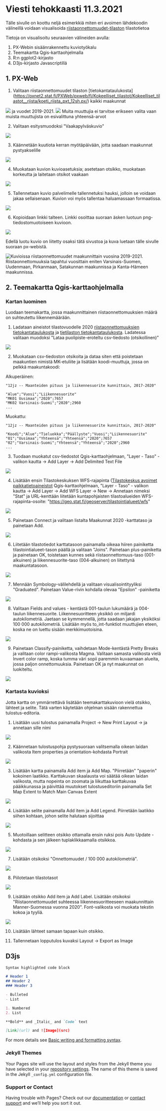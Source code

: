 # Viesti tehokkaasti 11.3.2021

Tälle sivulle on koottu neljä esimerkkiä miten eri avoimen lähdekoodin välineillä voidaan visualisoida [riistaonnettomuudet-tilaston](https://www.stat.fi/tup/kokeelliset-tilastot/riistaonnettomuudet/index.html) tilastotietoa

Tietoja on visualisoitu seuraavien välineiden avulla:
1. PX-Webin sisäänrakennettu kuviotyökalu
2. Teemakartta Qgis-karttaohjelmalla
3. R:n ggplot2-kirjasto
4. D3js-kirjasto Javascriptillä

## 1. PX-Web

1. Valitaan riistaonnettomuudet tilaston [tietokantataulukosta] (https://pxnet2.stat.fi/PXWeb/pxweb/fi/Kokeelliset_tilastot/Kokeelliset_tilastot__riista/koeti_riista_pxt_12sh.px/) kaikki maakunnat 
<img src="kuvat\maakuntavalinta.png">
ja vuodet 2019-2021. 
<img src="kuvat\vuosivalinta.png">
Muita muuttujia ei tarvitse erikseen valita vaan muista muuttujista on esivalittuna yhteensä-arvot

2. Valitaan esitysmuodoksi "Vaakapylväskuvio"
<img src="kuvat\vaakapylvas.png">

3. Käännetään kuutiota kerran myötäpäivään, jotta saadaan maakunnat pystyakselille
<img src="kuvat\kaanna.png">

4. Muokataan kuvion kuvioasetuksia; asetetaan otsikko, muokataan korkeutta ja laitetaan otsikot vaakaan
<img src="kuvat\kuvioasetukset.png">

5. Tallennetaan kuvio palvelimelle tallennetuksi hauksi, jolloin se voidaan jakaa sellaisenaan. Kuvion voi myös tallentaa haluamassaan formaatissa.
<img src="kuvat\tallenna_poiminta.png">

6. Kopioidaan linkki talteen. Linkki osoittaa suoraan äsken luotuun png-tiedostomuotoiseen kuvioon.
<img src="kuvat\linkki.png">

Edellä luotu kuvio on liitetty osaksi tätä sivustoa ja kuva luetaan tälle sivulle suoraan px-webistä.

<img src="https://pxnet2.stat.fi:443/PXWeb/sq/6679640d-e464-402c-a3d7-10e118e8b688" alt="Kuvioissa riistaonnettomuudet maakunnittain vuosina 2019-2021. Riistaonnettomuuksia tapahtui vuosittain eniten Varsinais-Suomen, Uudenmaan, Pirkanmaan, Satakunnan maakunnissa ja Kanta-Hämeen maakunnissa.">

## 2. Teemakartta Qgis-karttaohjelmalla

### Kartan luominen
Luodaan teemakartta, jossa maakunnittainen riistaonnettomuuksien määrä on suhteutettu liikennemäärään. 

1. Ladataan aineistot tilastovuodelle 2020 [riistaonnettomuuksien tietokantataulukosta](https://pxnet2.stat.fi:443/PXWeb/sq/c3064768-9ed1-4e6c-b90b-a095ea25b13b) ja [tietilaston tietokantataulukosta](https://pxnet2.stat.fi:443/PXWeb/sq/64b0f6c1-eda4-4653-a884-b8ce728f7028). Ladatessa valitaan muodoksi "Lataa puolipiste-eroteltu csv-tiedosto (otsikollinen)"
<img src="kuvat\lataa_puolipiste.png">

2. Muokataan csv-tiedoston otsikoita ja dataa siten että poistetaan maakuntien nimistä MK-etuliite ja lisätään koodi-muuttuja, jossa on pelkkä maakuntakoodi:

Alkuperäinen:
```
"12jz -- Maanteiden pituus ja liikennesuorite kunnittain, 2017-2020"

"Alue";"Vuosi";"Liikennesuorite"
"MK01 Uusimaa";"2020";7657
"MK02 Varsinais-Suomi";"2020";2960
...
```

Muokattu:
```
"12jz -- Maanteiden pituus ja liikennesuorite kunnittain, 2017-2020"

"Koodi";"Alue";"Tieluokka";"Päällyste";"Vuosi";"Liikennesuorite"
"01";"Uusimaa";"Yhteensä";"Yhteensä";"2020";7657
"02";"Varsinais-Suomi";"Yhteensä";"Yhteensä";"2020";2960
...
```
3. Tuodaan muokatut csv-tiedostot Qgis-karttaohjelmaan, "Layer - Taso" - valikon kautta -> Add Layer -> Add Delimited Text File
<img src="kuvat\import.png">

4. Lisätään ensin Tilastokeskuksen WFS-rajapinta ([Tilastokeskus avoimet paikkatietoaineistot](https://www.stat.fi/org/avoindata/paikkatietoaineistot.html) Qgis-karttaohjelmaan, "Layer - Taso" - valikon kautta -> Add Layer -> Add WFS Layer -> New -> Annetaan nimeksi "Stat" ja URL-kenttään liitetään kuntapohjaisten tilastoalueiden WFS-rajapinta-osoite: "https://geo.stat.fi/geoserver/tilastointialueet/wfs"
<img src="kuvat\wfs.png">

5. Painetaan Connect ja valitaan listalta Maakunnat 2020 -karttataso ja painetaan Add.
<img src="kuvat\maakunnat.png">

6. Liitetään tilastotiedot karttatasoon painamalla oikeaa hiiren painiketta tilastointialueet-tason päällä ja valitaan "Joins". Painetaan plus-painiketta ja painetaan OK, toistetaan kunnes sekä riistaonnettomuus-taso (001-alkuinen) ja liikennesuorite-taso (004-alkuinen) on liitettynä maakuntatasoon.
<img src="kuvat\properties.png">

7. Mennään Symbology-välilehdellä ja valitaan visualisointityyliksi "Graduated". Painetaan Value-rivin kohdalla olevaa "Epsilon" -painiketta
<img src="kuvat\join.png">

8. Valitaan Fields and values - kentästä 001-taulun lukumäärä ja 004-taulun liikennesuorite. Liikennesuoritteen yksikkö on miljardi autokilometriä. Jaetaan se kymmennellä, jotta saadaan jakajan yksiköksi 100 000 autokilometriä. Lisätään myös to_int-funktiot muuttujien eteen, koska ne on luettu sisään merkkimuotoisina.
<img src="kuvat\kaava.png">

9. Painetaan Classify-painiketta, vaihdetaan Mode-kentästä Pretty Breaks ja valitaan color rampi-valikosta Magma. Valitaan samasta valikosta vielä Invert color ramp, koska tumma väri sopii paremmin kuvaamaan alueita, jossa paljon onnettomuuksia. Painetaan OK ja nyt maakunnat on luokiteltu.
<img src="kuvat\classify.png">

### Kartasta kuvioksi

Jotta kartta on ymmärrettävä lisätään teemakarttakuvioon vielä otsikko, lähteet ja selite. Tätä varten käytetään ohjelman sisään rakennettua tulostus-editoria.

1. Lisätään uusi tulostus painamalla Project -> New Print Layout -> ja annetaan sille nimi
<img src="kuvat\print_layout.png">

2. Käännetaan tulostuspohja pystysuoraan valitsemalla oikean laidan valikosta Item properties ja orientation-kohdasta Portrait
<img src="kuvat\portrait.png">

3. Lisätään kartta painamalla Add item ja Add Map. "Piirretään" "paperin" kokoinen laatikko. Karttakuvan skaalausta voi säätää oikean laidan valikosta, mutta nopeinta on zoomata ja liikuttaa karttakuvaa pääikkunassa ja päivittää muutokset tulostuseditoriin painamalla Set Map Extent to Match Main Canvas Extent
<img src="kuvat\Extent.png">

4. Lisätään selite painamalla Add item ja Add Legend. Piirretään laatikko siihen kohtaan, johon selite halutaan sijoittaa
<img src="kuvat\classify.png">

5. Muotoillaan selitteen otsikko ottamalla ensin ruksi pois Auto Update -kohdasta ja sen jälkeen tuplaklikkaamalla otsikkoa. 
<img src="kuvat\auto_update.png">

7. Lisätään otsikoksi "Onnettomuudet / 100 000 autokilometriä".
<img src="kuvat\legend-otsikko.png">

8. Piilotetaan tilastotasot 
<img src="kuvat\piilotus.png">

9. Lisätään otsikko Add item ja Add Label. Lisätään otsikoksi "Riistaonnettomuudet suhteessa liikennesuoritteeseen maakunnittain Manner-Suomessa vuonna 2020". Font-valikosta voi muokata tekstin kokoa ja tyyliä.
<img src="kuvat\Otsikko.png">

10. Lisätään lähteet samaan tapaan kuin otsikko.

11. Tallennetaan lopputulos kuvaksi Layout -> Export as Image


## D3js


<body>
 <meta charset="utf-8">


 <style>


div.tooltip {	
    position: absolute;

    text-align: left;			
    width: 200px;					
    height: 40px;					
    padding: 2px;				
    font: 14px sans-serif;		
    background: black;	
    border: 6px;		
    border-radius: 8px;			
    pointer-events: none;

}
svg {
  background: url('kuvat/maakunta700.png') no-repeat;
}
</style>




 <!-- Add 2 buttons-->

<script src="https://d3js.org/d3.v4.min.js">
</script>



<div id="chart"> 





<script>

//(function test () {
	var width = 700,
	height=700;
//data
	var data = [
{id:'MK01', name: 'Uusimaa', onn:2982, xk:302, yk:649 ,kuva: 'kuvat/valkohantapeura.png' , altt:'Maakunnassa Uusimaa tapahtui vuonna 2020 yhteensä 2982 riistaonnettomuutta. Eniten kolareita aiheutti valkohäntäpeura.' },
{id:'MK02', name: 'Varsinais-Suomi', onn:3309, xk:232, yk:630 ,kuva: 'kuvat/valkohantapeura.png' , altt:'Maakunnassa Varsinais-Suomi tapahtui vuonna 2020 yhteensä 3309 riistaonnettomuutta. Eniten kolareita aiheutti valkohäntäpeura.' },
{id:'MK05', name: 'Kanta-Häme', onn:1341, xk:289, yk:614 ,kuva: 'kuvat/valkohantapeura.png' , altt:'Maakunnassa Kanta-Häme tapahtui vuonna 2020 yhteensä 1341 riistaonnettomuutta. Eniten kolareita aiheutti valkohäntäpeura.' },
{id:'MK07', name: 'Päijät-Häme', onn:474, xk:330, yk:599 ,kuva: 'kuvat/metsakauris.png' , altt:'Maakunnassa Päijät-Häme tapahtui vuonna 2020 yhteensä 474 riistaonnettomuutta. Eniten kolareita aiheutti metsäkauris.' },
{id:'MK08', name: 'Kymenlaakso', onn:165, xk:372, yk:628 ,kuva: 'kuvat/metsakauris.png' , altt:'Maakunnassa Kymenlaakso tapahtui vuonna 2020 yhteensä 165 riistaonnettomuutta. Eniten kolareita aiheutti metsäkauris.' },
{id:'MK09', name: 'Etelä-Karjala', onn:121, xk:412, yk:603 ,kuva: 'kuvat/hirvi.png' , altt:'Maakunnassa Etelä-Karjala tapahtui vuonna 2020 yhteensä 121 riistaonnettomuutta. Eniten kolareita aiheutti hirvi.' },
{id:'MK04', name: 'Satakunta', onn:1462, xk:217, yk:569 ,kuva: 'kuvat/valkohantapeura.png' , altt:'Maakunnassa Satakunta tapahtui vuonna 2020 yhteensä 1462 riistaonnettomuutta. Eniten kolareita aiheutti valkohäntäpeura.' },
{id:'MK06', name: 'Pirkanmaa', onn:1732, xk:269, yk:563 ,kuva: 'kuvat/valkohantapeura.png' , altt:'Maakunnassa Pirkanmaa tapahtui vuonna 2020 yhteensä 1732 riistaonnettomuutta. Eniten kolareita aiheutti valkohäntäpeura.' },
{id:'MK13', name: 'Keski-Suomi', onn:444, xk:326, yk:504 ,kuva: 'kuvat/metsakauris.png' , altt:'Maakunnassa Keski-Suomi tapahtui vuonna 2020 yhteensä 444 riistaonnettomuutta. Eniten kolareita aiheutti metsäkauris.' },
{id:'MK14', name: 'Etelä-Pohjanmaa', onn:339, xk:255, yk:492 ,kuva: 'kuvat/metsakauris.png' , altt:'Maakunnassa Etelä-Pohjanmaa tapahtui vuonna 2020 yhteensä 339 riistaonnettomuutta. Eniten kolareita aiheutti metsäkauris.' },
{id:'MK15', name: 'Pohjanmaa', onn:444, xk:220, yk:467 ,kuva: 'kuvat/metsakauris.png' , altt:'Maakunnassa Pohjanmaa tapahtui vuonna 2020 yhteensä 444 riistaonnettomuutta. Eniten kolareita aiheutti metsäkauris.' },
{id:'MK10', name: 'Etelä-Savo', onn:170, xk:393, yk:561 ,kuva: 'kuvat/hirvi.png' , altt:'Maakunnassa Etelä-Savo tapahtui vuonna 2020 yhteensä 170 riistaonnettomuutta. Eniten kolareita aiheutti hirvi.' },
{id:'MK11', name: 'Pohjois-Savo', onn:186, xk:385, yk:470 ,kuva: 'kuvat/hirvi.png' , altt:'Maakunnassa Pohjois-Savo tapahtui vuonna 2020 yhteensä 186 riistaonnettomuutta. Eniten kolareita aiheutti hirvi.' },
{id:'MK12', name: 'Pohjois-Karjala', onn:134, xk:463, yk:483 ,kuva: 'kuvat/hirvi.png' , altt:'Maakunnassa Pohjois-Karjala tapahtui vuonna 2020 yhteensä 134 riistaonnettomuutta. Eniten kolareita aiheutti hirvi.' },
{id:'MK16', name: 'Keski-Pohjanmaa', onn:88, xk:290, yk:444 ,kuva: 'kuvat/metsakauris.png' , altt:'Maakunnassa Keski-Pohjanmaa tapahtui vuonna 2020 yhteensä 88 riistaonnettomuutta. Eniten kolareita aiheutti metsäkauris.' },
{id:'MK17', name: 'Pohjois-Pohjanmaa', onn:295, xk:340, yk:374 ,kuva: 'kuvat/metsakauris.png' , altt:'Maakunnassa Pohjois-Pohjanmaa tapahtui vuonna 2020 yhteensä 295 riistaonnettomuutta. Eniten kolareita aiheutti metsäkauris.' },
{id:'MK18', name: 'Kainuu', onn:92, xk:416, yk:377 ,kuva: 'kuvat/hirvi.png' , altt:'Maakunnassa Kainuu tapahtui vuonna 2020 yhteensä 92 riistaonnettomuutta. Eniten kolareita aiheutti hirvi.' },
{id:'MK19', name: 'Lappi', onn:226, xk:359, yk:182 ,kuva: 'kuvat/hirvi.png' , altt:'Maakunnassa Lappi tapahtui vuonna 2020 yhteensä 226 riistaonnettomuutta. Eniten kolareita aiheutti hirvi.' }


							
];


//määritellään tooltippi
var dataFilter = data.map(function(d){return {kuva: d.kuva, name: d.name, xk: d.xk, yk: d.yk,value: d.onn,onn: d.onn, altt: d.altt } });

//määritellään kuvio
	var svg = d3.select("#chart")
	.append("svg")
	.attr("height", height)
	.attr("width", width)
	.append("g")
	.attr("transform", "translate(0,0)")
	
	d3.select('#tooltip')
	.append('div')

	.attr('style', 'position: absolute; opacity: 0;');


	var defs = svg.append("defs");
	defs.append("pattern")
	.attr("id", "elain")
	.attr("height", "100%")
	.attr("width", "100%")
	.attr("patternContentUnits", "objectBoundingBox")
	.append ("image")
	.attr("height",1)
	.attr("width",1)
	.attr("preserveAspectRatio", "none")
	.attr("xmlns:xlink", "http://www.w3.org/1999/xlink")
	.attr("xlink:href","IMG_20210707_1458482.jpg")

//skaalataan pallojen koko
	var radiusScale = d3.scaleSqrt().domain([1,10000]).range([1,50])	
	
	//var forceY = d3.forceY(height/2).strength(0.05)
	
	// if (d.maakunta=== '01') { return 300
	//} else if (d.maakunta=== '02') { return 350
	//} else if (d.maakunta=== '04') { return 400
	//} else if (d.maakunta=== '05') { return 450
	//} else if (d.maakunta=== '06') { return 500
	//} else if (d.maakunta=== '07') { return 550
	//} else if (d.maakunta=== '08') { return 600
	//} else if (d.maakunta=== '09') { return 660
	//} else if (d.maakunta=== '10') { return 700
	//} else if (d.maakunta=== '11') { return 750
	//} else if (d.maakunta=== '12') { return 800
	//} else if (d.maakunta=== '13') { return 850
	//} else if (d.maakunta=== '14') { return 900
	//} else if (d.maakunta=== '15') { return 950
	//} else if (d.maakunta=== '16') { return 1000
	//} else if (d.maakunta=== '17') { return 1050
	//} else if (d.maakunta=== '18') { return 1100
	//} else  return 1150
	
	
	var forceX = d3.forceX(function(d) {
		return d.xk
	}).strength(1.0)
	var forceY = d3.forceY(function(d) {
		return d.yk
	}).strength(1.0)
	
	
		
	//}).strength(0.05)

//	var forceX = d3.forceX(function(d) {
//	  return d.xk
//	} else if (d.maakunta=== '02') { return 700
//	} else if (d.maakunta=== '04') { return 500
//	} else if (d.maakunta=== '05') { return 550
//	} else if (d.maakunta=== '06') { return 500
//	} else if (d.maakunta=== '07') { return 525
//	} else if (d.maakunta=== '08') { return 500
//	} else if (d.maakunta=== '09') { return 500
//	} else if (d.maakunta=== '10') { return 450
//	} else if (d.maakunta=== '11') { return 400
//	} else if (d.maakunta=== '12') { return 350
//	} else if (d.maakunta=== '13') { return 400
//	} else if (d.maakunta=== '14') { return 400
//	} else if (d.maakunta=== '15') { return 300
//	} else if (d.maakunta=== '16') { return 250
//	} else if (d.maakunta=== '17') { return 200
//	} else if (d.maakunta=== '18') { return 150
	
	
	
		
//	}).strength(0.05)


	var simulation = d3.forceSimulation()
	//.force("x", d3.forceX(width/2).strength(0.05))

	.force("x", forceX)
	.force("y", forceY)

	//.force("y", d3.forceY(width/2).strength(0.05))
	.force("collide", d3.forceCollide(function(d){
		return radiusScale(d.value)+1;
	}))


	var tooltip = d3.select("#chart")
      .append("div")
      .style("opacity", 0)
      .attr("class", "tooltip")
      .style("background-color", "#ea7404")
      .style("border-radius", "10px")
      .style("padding", "10px")
      .style("color", "black")

	var showTooltip = function(d) {
	
		tooltip
		  .transition()
		  .duration(200)
		tooltip
		  .style("opacity", 1)
	.html("<b>" +d.name+"</b>" + "<br> Number of accidents: " + d.onn)	       
		.style("left", (d3.mouse(this)[0]+50) + "px")
		.style("top", (d3.mouse(this)[1]+5000) + "px")
		//.style("left", (d3.mouse(this)[0]+10) + "px")
		//.style("top", (d3.mouse(this)[1]+0) + "px")

		  
	  }
	  var moveTooltip = function(d) {

		tooltip
	    
        
		 .style("left", (d3.mouse(this)[0]+50) + "px")
		 .style("top", (d3.mouse(this)[1]+5000) + "px")


		  
	  }
	  var hideTooltip = function(d) {
		tooltip
		  .transition()
		  .duration(200)
		  .style("opacity", 1)
	  }


	//laitetaan data "jonoon"
function testi () {
d3.queue()
.await(ready)
function ready (error, datapoints) {
		defs.selectAll(".artist-pattern")
		.data(dataFilter)
		.enter().append("pattern")
		.attr("class", "artist-pattern")
		.attr("id", function(d) {
			return d.name.replace(" ","-")
		})
		.attr("height", "100%")
		.attr("width", "100%")
		.attr("patternContentUnits", "objectBoundingBox")
		.append ("image")
		.attr("height",1)
		.attr("width",1)
		.attr("preserveAspectRatio", "none")
		.attr("xmlns:xlink", "http://www.w3.org/1999/xlink")
		.attr("xlink:href",function(d) {
			return d.kuva
		})

		
		var circles = svg.selectAll(".artist")
		.data(dataFilter)
		.enter().append("circle")
		.attr("class", "artist")
		.attr("r", function(d) {
			return radiusScale(d.value)
		})
		.attr("fill", "#0073b0")
		.on("mouseover.teksti", showTooltip )
		.on("mousemove.teksti", moveTooltip )
		.on("mouseleave.teksti", hideTooltip )
		.on('mouseover', function(d) {
			d3.select('#tooltip').style('opacity', 1).text(d)
		 })
		 // on('mouseout', function() {
		//	d3.select('#tooltip').style('opacity', 0)
		//  })
		.on('mouseover', function(d, i) {
			console.log("mouseover on", this)
			console.log("mouseover on", d.value)

      // make the mouseover'd element
      // bigger and red




      d3.select(this)
		//.data(data)
        .transition()
        .duration(100)
        .attr('r', function(d) {
			return radiusScale(d.value)+20
		})
        .attr('fill', function (d) {
		return "url(#"+ d.name.replace(" ","-") +")"
			//.attr('fill', function (d) {
				//return "url(#elain)"
		})


    })

    .on('mouseout', function(d, i) {
      console.log("mouseout", this);
      // return the mouseover'd element
      // to being smaller and black

      d3.select(this)
        .transition()
        .duration(100)
        .attr('r', function(d) {
			return radiusScale(d.value)
		})
		//poista kommentit, jos halutaan palauttaa sininenn pallura
        //.attr('fill', 'lightblue');
    })

	  
		simulation.nodes(dataFilter)

		.on('tick', ticked)
		function ticked() {
			circles
			.attr("cx", function(d) {
				return d.x
			})
			.attr("cy", function(d) {
				return d.y
			})	


		}




}}
testi()



function vaihdaluku(color){
	


	
	dataFilter = data.map(function(d){return {kuva: d.kuva, name: d.name, xk: d.xk, yk: d.yk,value: d.onn,onn: d.onn,onnkvl: d.onnkvl,kaavio: d.kaavio} });
	g.selectAll(".circle")
	//testi() 

 }

 
//})()




</script>
</div>

</body>

```markdown
Syntax highlighted code block

# Header 1
## Header 2
### Header 3

- Bulleted
- List

1. Numbered
2. List

**Bold** and _Italic_ and `Code` text

[Link](url) and ![Image](src)
```

For more details see [Basic writing and formatting syntax](https://docs.github.com/en/github/writing-on-github/getting-started-with-writing-and-formatting-on-github/basic-writing-and-formatting-syntax).

### Jekyll Themes

Your Pages site will use the layout and styles from the Jekyll theme you have selected in your [repository settings](https://github.com/mkokkone/visualisointikoulutus/settings/pages). The name of this theme is saved in the Jekyll `_config.yml` configuration file.

### Support or Contact

Having trouble with Pages? Check out our [documentation](https://docs.github.com/categories/github-pages-basics/) or [contact support](https://support.github.com/contact) and we’ll help you sort it out.
